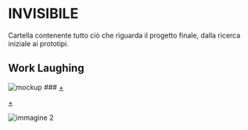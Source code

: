 # INVISIBILE

Cartella contenente tutto ciò che riguarda il progetto finale, dalla ricerca iniziale ai prototipi.

## Work Laughing

![mockup](https://user-images.githubusercontent.com/79698027/122650764-f68ef280-d134-11eb-99a2-0af06d0b00a7.jpg) ### [+](https://github.com/Lucrezia604/archive/blob/main/Lucrezia604/INVISIBILE/Documento/DSII-2021_Lucrezia-Nediani_Work%20Laughing_compressed.pdf) 


[+](https://github.com/Lucrezia604/archive/blob/main/Lucrezia604/INVISIBILE/Documento/DSII-2021_Lucrezia-Nediani_Work%20Laughing_compressed.pdf)

![immagine 2](https://user-images.githubusercontent.com/79698027/122650607-399c9600-d134-11eb-8237-303eeffcc00b.jpg)


